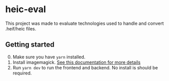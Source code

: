 # heic-eval

This project was made to evaluate technologies used to handle and convert .heif/heic files.


## Getting started

0. Make sure you have `yarn` installed.
1. Install imagemagick. [See this documentation for more details](https://imagemagick.org/script/download.php)
2. Run `yarn dev` to run the frontend and backend. No install is should be required.